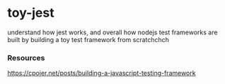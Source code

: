 # toy-jest
understand how jest works, and overall how nodejs test frameworks are built by building  a toy test framework  from scratchchch

### Resources
https://cpojer.net/posts/building-a-javascript-testing-framework

